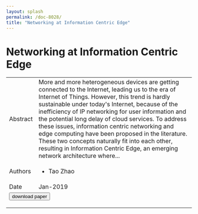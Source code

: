 ```yaml
---
layout: splash
permalink: /doc-8028/
title: "Networking at Information Centric Edge"
---
```


# Networking at Information Centric Edge

<table>
    <tbody>
    <tr>
        <td>Abstract</td>
        <td>More and more heterogeneous devices are getting connected to the Internet, leading us to the era of Internet of Things. However, this trend is hardly sustainable under today's Internet, because of the inefficiency of IP networking for user information and the potential long delay of cloud services. To address these issues, information centric networking and edge computing have been proposed in the literature. These two concepts naturally fit into each other, resulting in Information Centric Edge, an emerging network architecture where...</td>
    </tr>
    <tr>
        <td>Authors</td>
        <td>
            <ul>
                <li>Tao Zhao</li>
            </ul>
        </td>
    </tr>
    <tr>
        <td>Date</td>
        <td>Jan-2019</td>
    </tr>
    <tr>
        <td colspan="2">
            <form method="get" action="https://oaktrust.library.tamu.edu/handle/1969.1/186455">
                <button type="submit">download paper</button>
            </form>
        </td>
    </tr>
    </tbody>
</table>
